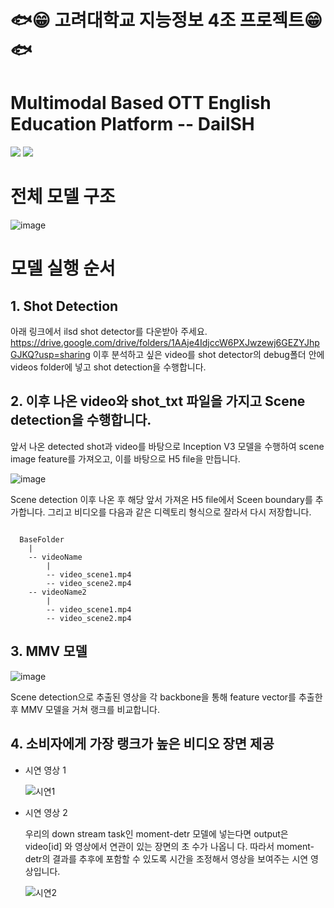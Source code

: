 # 🐟😁 고려대학교 지능정보 4조 프로젝트😁🐟

# Multimodal Based OTT English Education Platform -- DailSH 



<a href="https://pytorch.org/"><img src="https://img.shields.io/badge/PyTorch-v2.00+-red.svg?logo=PyTorch&style=for-the-badge" /></a>
<a href="#"><img src="https://img.shields.io/badge/python-v3.9+-blue.svg?logo=python&style=for-the-badge" /></a>

# 전체 모델 구조

![image](https://github.com/2023inisw04/inisw04project/assets/35323806/bfce895c-4230-4146-bdf2-e748a6a452ab)

# 모델 실행 순서

## 1. Shot Detection
아래 링크에서 ilsd shot detector를 다운받아 주세요.
https://drive.google.com/drive/folders/1AAje4IdjccW6PXJwzewj6GEZYJhpGJKQ?usp=sharing
이후 분석하고 싶은 video를 shot detector의 debug폴더 안에 videos folder에 넣고 shot detection을 수행합니다.

## 2. 이후 나온 video와 shot_txt 파일을 가지고 Scene detection을 수행합니다.

앞서 나온 detected shot과 video를 바탕으로 Inception V3 모델을 수행하여 scene image feature를 가져오고, 이를 바탕으로 H5 file을 만듭니다.

![image](https://github.com/2023inisw04/inisw04project/assets/35323806/b94f580a-4088-47f3-8522-d40177323676)


Scene detection 이후 나온 후 해당 앞서 가져온 H5 file에서 Sceen boundary를 추가합니다. 그리고 비디오를 다음과 같은 디렉토리 형식으로 잘라서 다시 저장합니다.

<pre><code>
  BaseFolder
    |
    -- videoName
        |
        -- video_scene1.mp4
        -- video_scene2.mp4
    -- videoName2
        |
        -- video_scene1.mp4
        -- video_scene2.mp4
</code></pre>

## 3. MMV 모델

![image](https://github.com/2023inisw04/inisw04project/assets/35323806/a3201231-558d-4f51-94ce-51848bd5f1e2)


Scene detection으로 추출된 영상을 각 backbone을 통해 feature vector를 추출한 후 MMV 모델을 거쳐 랭크를 비교합니다.

## 4. 소비자에게 가장 랭크가 높은 비디오 장면 제공

- 시연 영상 1

  ![시연1](https://github.com/2023inisw04/inisw04project/assets/104895119/1e0e80ed-69c3-4027-a9b9-00b107bff57d)


- 시연 영상 2

  우리의 down stream task인 moment-detr 모델에 넣는다면 output은 video[id] 와 영상에서 연관이 있는 장면의 초 수가 나옵니     다. 따라서 moment-detr의 결과를 추후에 포함할 수 있도록 시간을 조정해서 영상을 보여주는 시연 영상입니다.

  ![시연2](https://github.com/2023inisw04/inisw04project/assets/104895119/941d44bc-30ec-4cad-9f45-6c4a709c8940)


  


